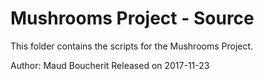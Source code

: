 # Mushrooms Project - Source
This folder contains the scripts for the Mushrooms Project.

Author: Maud Boucherit
Released on 2017-11-23
